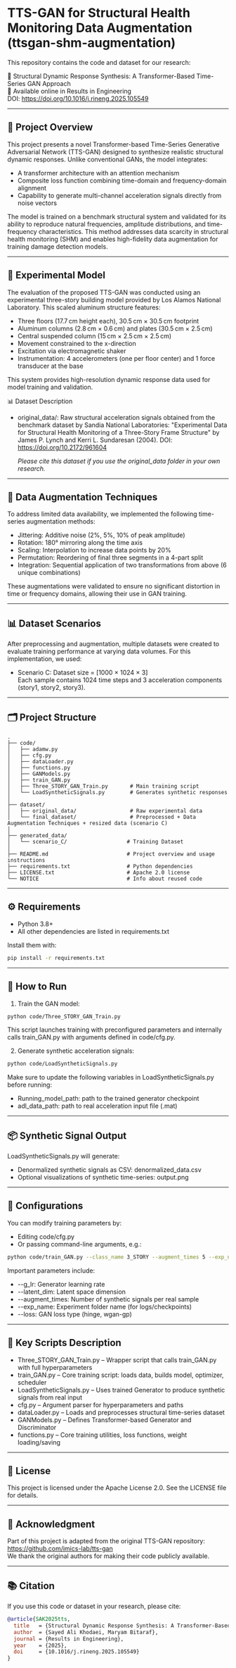 
# TTS-GAN for Structural Health Monitoring Data Augmentation (ttsgan-shm-augmentation)

This repository contains the code and dataset for our research:

📝 Structural Dynamic Response Synthesis: A Transformer-Based Time-Series GAN Approach  
🔗 Available online in Results in Engineering  
DOI: https://doi.org/10.1016/j.rineng.2025.105549

---

## 📌 Project Overview

This project presents a novel Transformer-based Time-Series Generative Adversarial Network (TTS-GAN) designed to synthesize realistic structural dynamic responses. Unlike conventional GANs, the model integrates:

- A transformer architecture with an attention mechanism  
- Composite loss function combining time-domain and frequency-domain alignment  
- Capability to generate multi-channel acceleration signals directly from noise vectors  

The model is trained on a benchmark structural system and validated for its ability to reproduce natural frequencies, amplitude distributions, and time-frequency characteristics. This method addresses data scarcity in structural health monitoring (SHM) and enables high-fidelity data augmentation for training damage detection models.

---

## 🧪 Experimental Model

The evaluation of the proposed TTS-GAN was conducted using an experimental three-story building model provided by Los Alamos National Laboratory. This scaled aluminum structure features:

- Three floors (17.7 cm height each), 30.5 cm × 30.5 cm footprint  
- Aluminum columns (2.8 cm × 0.6 cm) and plates (30.5 cm × 2.5 cm)  
- Central suspended column (15 cm × 2.5 cm × 2.5 cm)  
- Movement constrained to the x-direction  
- Excitation via electromagnetic shaker  
- Instrumentation: 4 accelerometers (one per floor center) and 1 force transducer at the base  

This system provides high-resolution dynamic response data used for model training and validation.

📊 Dataset Description

- original_data/: Raw structural acceleration signals obtained from the benchmark dataset by Sandia National Laboratories:
  "Experimental Data for Structural Health Monitoring of a Three-Story Frame Structure" by James P. Lynch and Kerri L. Sundaresan (2004).
  DOI: https://doi.org/10.2172/961604

  *Please cite this dataset if you use the original_data folder in your own research.*

---

## 🎯 Data Augmentation Techniques

To address limited data availability, we implemented the following time-series augmentation methods:

- Jittering: Additive noise (2%, 5%, 10% of peak amplitude)
- Rotation: 180° mirroring along the time axis
- Scaling: Interpolation to increase data points by 20%
- Permutation: Reordering of final three segments in a 4-part split
- Integration: Sequential application of two transformations from above (6 unique combinations)

These augmentations were validated to ensure no significant distortion in time or frequency domains, allowing their use in GAN training.

---

## 📊 Dataset Scenarios

After preprocessing and augmentation, multiple datasets were created to evaluate training performance at varying data volumes. For this implementation, we used:

- Scenario C: Dataset size = [1000 × 1024 × 3]  
Each sample contains 1024 time steps and 3 acceleration components (story1, story2, story3).

---

## 🗂️ Project Structure

```text
.
├── code/
│   ├── adamw.py
│   ├── cfg.py
│   ├── dataLoader.py
│   ├── functions.py
│   ├── GANModels.py
│   ├── train_GAN.py
│   ├── Three_STORY_GAN_Train.py       # Main training script
│   └── LoadSyntheticSignals.py        # Generates synthetic responses
│
├── dataset/
│   ├── original_data/                 # Raw experimental data
│   └── final_dataset/                 # Preprocessed + Data Augmentation Techniques + resized data (scenario C)
│
├── generated_data/
│   └── scenario_C/                   # Training Dataset
│
├── README.md                         # Project overview and usage instructions
├── requirements.txt                  # Python dependencies
├── LICENSE.txt                       # Apache 2.0 license
└── NOTICE                            # Info about reused code
```

---

## ⚙️ Requirements

- Python 3.8+
- All other dependencies are listed in requirements.txt

Install them with:

```bash
pip install -r requirements.txt
```

---

## 🚀 How to Run

1. Train the GAN model:

```bash
python code/Three_STORY_GAN_Train.py
```

This script launches training with preconfigured parameters and internally calls train_GAN.py with arguments defined in code/cfg.py.

2. Generate synthetic acceleration signals:

```bash
python code/LoadSyntheticSignals.py
```

Make sure to update the following variables in LoadSyntheticSignals.py before running:

- Running_model_path: path to the trained generator checkpoint  
- adl_data_path: path to real acceleration input file (.mat)

---

## 📦 Synthetic Signal Output

LoadSyntheticSignals.py will generate:

- Denormalized synthetic signals as CSV: denormalized_data.csv  
- Optional visualizations of synthetic time-series: output.png  

---

## 📘 Configurations

You can modify training parameters by:

- Editing code/cfg.py  
- Or passing command-line arguments, e.g.:

```bash
python code/train_GAN.py --class_name 3_STORY --augment_times 5 --exp_name ttsgan_exp
```

Important parameters include:

- --g_lr: Generator learning rate  
- --latent_dim: Latent space dimension  
- --augment_times: Number of synthetic signals per real sample  
- --exp_name: Experiment folder name (for logs/checkpoints)  
- --loss: GAN loss type (hinge, wgan-gp)

---

## 🧩 Key Scripts Description

- Three_STORY_GAN_Train.py – Wrapper script that calls train_GAN.py with full hyperparameters  
- train_GAN.py – Core training script: loads data, builds model, optimizer, scheduler  
- LoadSyntheticSignals.py – Uses trained Generator to produce synthetic signals from real input  
- cfg.py – Argument parser for hyperparameters and paths  
- dataLoader.py – Loads and preprocesses structural time-series dataset  
- GANModels.py – Defines Transformer-based Generator and Discriminator  
- functions.py – Core training utilities, loss functions, weight loading/saving  

---

## 📄 License

This project is licensed under the Apache License 2.0. See the LICENSE file for details.

---

## 🙏 Acknowledgment

Part of this project is adapted from the original TTS-GAN repository:  
https://github.com/imics-lab/tts-gan  
We thank the original authors for making their code publicly available.

---

## 📚 Citation

If you use this code or dataset in your research, please cite:

```bibtex
@article{SAK2025tts,
  title   = {Structural Dynamic Response Synthesis: A Transformer-Based Time-Series GAN Approach},
  author  = {Sayed Ali Khodaei, Maryam Bitaraf},
  journal = {Results in Engineering},
  year    = {2025},
  doi     = {10.1016/j.rineng.2025.105549}
}
```
